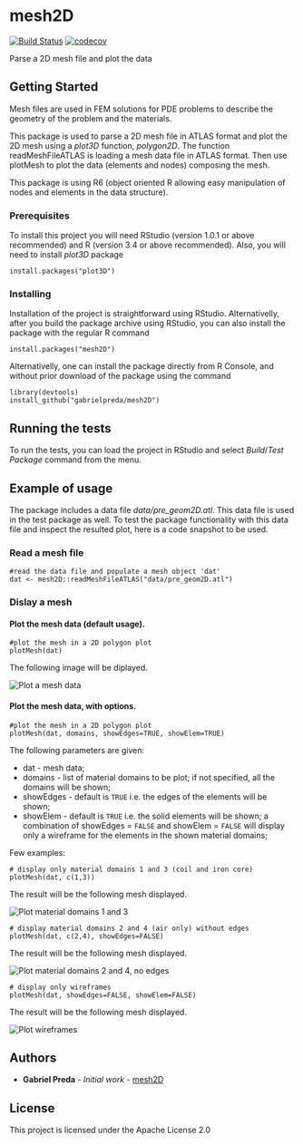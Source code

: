 # mesh2D

[![Build Status](https://img.shields.io/travis/gabrielpreda/mesh2D/master.svg)](https://travis-ci.com/gabrielpreda/mesh2D)
[![codecov](https://codecov.io/github/gabrielpreda/mesh2D/branch/master/graphs/badge.svg)](https://codecov.io/github/gabrielpreda/mesh2D) 

Parse a 2D mesh file and plot the data

## Getting Started

Mesh files are used in FEM solutions for PDE problems to describe the geometry of the problem and the materials.

This package is used to parse a 2D mesh file in ATLAS format and plot the 2D mesh using a *plot3D* function, *polygon2D*. The function readMeshFileATLAS is loading a mesh data file in ATLAS format. Then use plotMesh to plot the data (elements and nodes) composing the mesh.

This package is using R6 (object oriented R allowing easy manipulation of nodes and elements in the data structure).

### Prerequisites

To install this project you will need RStudio (version 1.0.1 or above recommended) and R (version 3.4 or above recommended). Also, you will need to install *plot3D* package

```
install.packages("plot3D")
```

### Installing

Installation of the project is straightforward using RStudio. Alternativelly, after you build the package archive using RStudio, you can also install the package with the regular R command

````
install.packages("mesh2D")
````

Alternativelly, one can install the package directly from R Console, and without prior download of the package using the command


````
library(devtools)
install_github("gabrielpreda/mesh2D")
````


## Running the tests

To run the tests, you can load the project in RStudio and select *Build*/*Test Package* command from the menu.

## Example of usage

The package includes a data file *data/pre_geom2D.atl*. This data file is used in the test package as well. To test the package functionality with this data file and inspect the resulted plot, here is a code snapshot to be used.


### Read a mesh file

````
#read the data file and populate a mesh object 'dat'
dat <- mesh2D::readMeshFileATLAS("data/pre_geom2D.atl")
````

### Dislay a mesh 

#### Plot the mesh data (default usage).

````
#plot the mesh in a 2D polygon plot
plotMesh(dat)

````

The following image will be diplayed.

![Plot a mesh data](man/figures/plot_mesh_example.png "Plot a mesh data")


#### Plot the mesh data, with options.

````
#plot the mesh in a 2D polygon plot
plotMesh(dat, domains, showEdges=TRUE, showElem=TRUE)
````


The following parameters are given:  

* dat - mesh data;  
* domains - list of material domains to be plot; if not specified, all the domains will be shown;  
* showEdges - default is `TRUE` i.e. the edges of the elements will be shown;  
* showElem - default is `TRUE` i.e. the solid  elements will be shown; a combination of showEdges = `FALSE` and showElem = `FALSE` will
display only a wireframe for the elements in the shown material domains;  

Few examples:  

```` 
# display only material domains 1 and 3 (coil and iron core)
plotMesh(dat, c(1,3))
````

The result will be the following mesh displayed.

![Plot material domains 1 and 3](man/figures/plot_mesh_1_and_3.png "Plot material domains 1 and 3")  


```` 
# display material domains 2 and 4 (air only) without edges
plotMesh(dat, c(2,4), showEdges=FALSE)
````

The result will be the following mesh displayed.

![Plot material domains 2 and 4, no edges](man/figures/plot_mesh_2_and_4_no_edges.png "Plot material domains 2 and 4, no edges")  



```` 
# display only wireframes
plotMesh(dat, showEdges=FALSE, showElem=FALSE)
````

The result will be the following mesh displayed.

![Plot wireframes](man/figures/plot_wireframes.png "Plot wireframes")  



## Authors

* **Gabriel Preda** - *Initial work* - [mesh2D](https://github.com/gabrielpreda/mesh2D)

## License

This project is licensed under the Apache License 2.0



